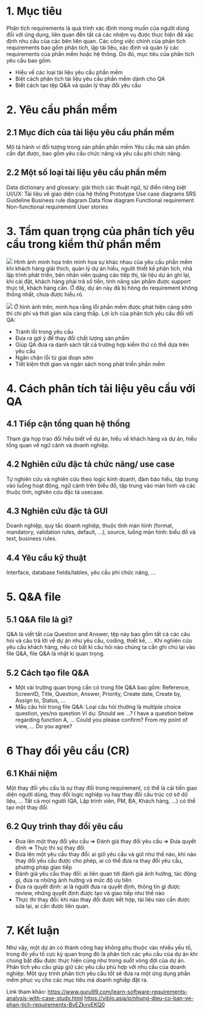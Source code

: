 # 1. Mục tiêu
Phân tích requirements là quá trình xác định mong muốn của người dùng đối với ứng dụng, liên quan đến tất cả các nhiệm vụ được thực hiện để xác định nhu cầu của các bên liên quan. Các công việc chính của phân tích requirements bao gồm phân tích, lập tài liệu, xác định và quản lý các requirements của phần mềm hoặc hệ thống.  Do đó, mục tiêu của phân tích yêu cầu bao gồm:
- Hiểu về các loại tài liệu yêu cầu phần mềm
- Biết cách phân tích tài liệu yêu cầu phần mềm dành cho QA
- Biết cách tạo tệp Q&A và quản lý thay đổi yêu cầu
# 2. Yêu cầu phần mềm
## 2.1 Mục đích của tài liệu yêu cầu phần mềm
Mô tả hành vi đối tượng trong sản phần phần mềm
Yêu cầu mà sản phẩm cần đạt được, bao gồm yêu cầu chức năng và yêu cầu phi chức năng.
## 2.2 Một số loại tài liệu yêu cầu phần mềm
Data dictionary and glossary: giải thích các thuật ngữ, từ điển riêng biệt
UI/UX: Tài liệu về giao diện của hệ thống
Prototype
Use case diagrams
SRS
Guideline
Business rule diagram
Data flow diagram
Functional requirement
Non-functional requirement
User stories
# 3. Tầm quan trọng của phân tích yêu cầu trong kiểm thử phần mềm
![](https://images.viblo.asia/1027e3c6-636f-492b-b692-f2344875775d.png)
Hình ảnh minh họa trên minh họa sự khác nhau của yêu cầu phần mềm khi khách hàng giải thích, quản lý dự án hiểu, người thiết kế phân tích, nhà lập trình phát triển, bên nhân viên quảng cáo tiếp thị, tài liệu dự án ghi lại, khi cài đặt, khách hàng phải trả số tiền, tính năng sản phẩm được support thực tế, khách hàng cần. Ở đây, dự án này đã bị hỏng do requirement không thống nhất, chưa được hiểu rõ.

![](https://images.viblo.asia/93d63645-8387-4da6-a28d-cd13372c1c06.png)
Ở hình ảnh trên, minh họa rằng lỗi phần mềm được phát hiện càng sớm thì chi phí và thời gian sửa càng thấp.
Lợi ích của phân tích yêu cầu đối với QA:
* Tránh lỗi trong yêu cầu
* Đưa ra gợi ý để thay đổi chất lượng sản phẩm
* Giúp QA đưa ra danh sách tất cả trường hợp kiểm thử có thể dựa trên yêu cầu
* Ngăn chặn lỗi từ giai đoạn sớm
* Tiết kiệm thời gian và ngân sách trong phát triển phần mềm
# 4. Cách phân tích tài liệu yêu cầu với QA
## 4.1 Tiếp cận tổng quan hệ thống
Tham gia họp trao đổi hiểu biết về dự án, hiểu về khách hàng và dự án, hiểu tổng quan về ngữ cảnh và doanh nghiệp.
## 4.2 Nghiên cứu đặc tả chức năng/ use case
Tự nghiên cứu và nghiên cứu theo logic kinh doanh, đảm bảo hiểu, tập trung vào luồng hoạt động, ngữ cảnh trên biểu đồ, tập trung vào màn hình và các thuộc tính, nghiên cứu đặc tả usecase.
## 4.3 Nghiên cứu đặc tả GUI
Doanh nghiệp, quy tắc doanh nghiệp, thuộc tính màn hình (format, mandatory, validation rules, default, ...), source, luồng màn hình: biểu đồ và text, business rules.
## 4.4 Yêu cầu kỹ thuật
Interface, database fields/tables, yêu cầu phi chức năng, …
# 5. Q&A file
## 5.1 Q&A file là gì?
Q&A là viết tắt của Question and Answer, tệp này bao gồm tất cả các câu hỏi và câu trả lời về dự án như yêu cầu, coding, thiết kế, …
Khi nghiên cứu yêu cầu khách hàng, nếu có bất kì câu hỏi nào chúng ta cần ghi chú lại vào file Q&A, file Q&A là nhật kí quan trọng.
## 5.2 Cách tạo file Q&A
* Một vài trường quan trọng cần có trong file Q&A bao gồm: Reference, ScreenID, Title, Question, Answer, Priority, Create date, Create by, Assign to, Status, …
* Mẫu câu hỏi trong file Q&A: Loại câu hỏi thường là multiple choice question, yes/no question
Ví dụ:
Should we …?
I have a question below regarding function A, … Could you please confirm?
From my point of view, … Do you agree?
# 6 Thay đổi yêu cầu (CR)
## 6.1 Khái niệm
Một thay đổi yêu cầu là sự thay đổi trong requirement, có thể là cải tiến giao diện người dùng, thay đổi logic nghiệp vụ hay thay đổi cấu trúc cơ sở dữ liệu, …
Tất cả mọi người (QA, Lập trình viên, PM, BA, Khách hàng, ...) có thể tạo một thay đổi.
## 6.2 Quy trình thay đổi yêu cầu
* Đưa lên một thay đổi yêu cầu => Đánh giá thay đổi yêu cầu => Đưa quyết định => Thực thi sự thay đổi
* Đưa lên một yêu cầu thay đổi: ai gửi yêu cầu và gửi như thế nào, khi nào thay đổi yêu cầu được cho phép, ai có thể đưa ra thay đổi yêu cầu, phương pháp giao tiếp
* Đánh giá yêu cầu thay đổi: ai liên quan tới đánh giá ảnh hưởng, tác động gì, đưa ra những ảnh hưởng và mức độ ưu tiên
* Đưa ra quyết định: ai là người đưa ra quyết định, thông tin gì được review, những quyết định được tạo và giao tiếp như thế nào
* Thực thi thay đổi: khi nào thay đổi được kết hợp, tài liệu nào cần được sửa lại, ai cần được liên quan.
# 7. Kết luận
Như vậy, một dự án có thành công hay không phụ thuộc vào nhiều yếu tố, trong đó yếu tố cực kỳ quan trọng đó là phân tích các yêu cầu của dự án khi chúng bắt đầu được thực hiện cũng như trong suốt vòng đời của dự án. Phân tích yêu cầu giúp giữ các yêu cầu phù hợp với nhu cầu của doanh nghiệp. Một quy trình phân tích yêu cầu tốt sẽ đưa ra một ứng dụng phần mềm phục vụ cho các mục tiêu mà doanh nghiệp đặt ra.

Link tham khảo:
https://www.guru99.com/learn-software-requirements-analysis-with-case-study.html
https://viblo.asia/p/nhung-dieu-co-ban-ve-phan-tich-requirements-ByEZkvvEKQ0